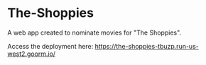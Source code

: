 # The-Shoppies
A web app created to nominate movies for "The Shoppies".

Access the deployment here: https://the-shoppies-tbuzp.run-us-west2.goorm.io/